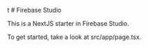 t # Firebase Studio

This is a NextJS starter in Firebase Studio.

To get started, take a look at src/app/page.tsx.
